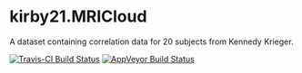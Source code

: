 # kirby21.MRICloud
A dataset containing correlation data for 20 subjects from Kennedy Krieger.

[![Travis-CI Build Status](https://travis-ci.org/adigherman/kirby21.mricloud.svg?branch=master)](https://travis-ci.org/adigherman/kirby21.mricloud) [![AppVeyor Build Status](https://ci.appveyor.com/api/projects/status/github/adigherman/kirby21.mricloud?branch=master&svg=true)](https://ci.appveyor.com/project/adigherman/kirby21.mricloud)